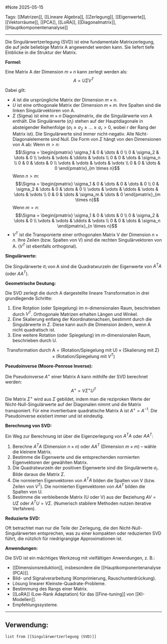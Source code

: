 #Note
2025-05-15

Tags: [[Matrizen]], [[Lineare Algebra]], [[Zerlegung]], [[Eigenwerte]], [[Vektorräume]], [[PCA]], [[LoRA]], [[Diagonalmatrix]], [[Hauptkomponentenanalyse]]

---

Die Singulärwertzerlegung (SVD) ist eine fundamentale Matrixzerlegung, die auf jede beliebige Matrix A angewendet werden kann. Sie liefert tiefe Einblicke in die Struktur der Matrix.

**Formel:**

Eine Matrix A der Dimension $m \times n$ kann zerlegt werden als:
$$A = U \Sigma V^T$$

Dabei gilt:
* $A$ ist die ursprüngliche Matrix der Dimension $m \times n$.
* $U$ ist eine orthogonale Matrix der Dimension $m \times m$. Ihre Spalten sind die linken Singulärvektoren von A.
* $\Sigma$ (Sigma) ist eine $m \times n$ Diagonalmatrix, die die Singulärwerte von A enthält. Die Singulärwerte ($\sigma_i$) stehen auf der Hauptdiagonale in absteigender Reihenfolge ($\sigma_1 \ge \sigma_2 \ge ... \ge \sigma_r > 0$, wobei $r$ der Rang der Matrix ist). Die Singulärwerte sind immer nicht-negativ. Alle Nicht-Diagonalelemente sind Null.
  Die Form von $\Sigma$ hängt von den Dimensionen von A ab:
  Wenn $m > n$:
  $$\Sigma = \begin{pmatrix} \sigma_1 & 0 & \dots & 0 \\ 0 & \sigma_2 & \dots & 0 \\ \vdots & \vdots & \ddots & \vdots \\ 0 & 0 & \dots & \sigma_n \\ 0 & 0 & \dots & 0 \\ \vdots & \vdots & \vdots & \vdots \\ 0 & 0 & \dots & 0 \end{pmatrix}_{m \times n}$$
  Wenn $n > m$:
  $$\Sigma = \begin{pmatrix} \sigma_1 & 0 & \dots & 0 & \dots & 0 \\ 0 & \sigma_2 & \dots & 0 & \dots & 0 \\ \vdots & \vdots & \ddots & \vdots & \dots & \vdots \\ 0 & 0 & \dots & \sigma_m & \dots & 0 \end{pmatrix}_{m \times n}$$
  Wenn $m = n$:
  $$\Sigma = \begin{pmatrix} \sigma_1 & 0 & \dots & 0 \\ 0 & \sigma_2 & \dots & 0 \\ \vdots & \vdots & \ddots & \vdots \\ 0 & 0 & \dots & \sigma_n \end{pmatrix}_{n \times n}$$
* $V^T$ ist die Transponierte einer orthogonalen Matrix V der Dimension $n \times n$. Ihre Zeilen (bzw. Spalten von V) sind die rechten Singulärvektoren von A. ($V^T$ ist ebenfalls orthogonal).

**Singulärwerte:**

Die Singulärwerte $\sigma_i$ von A sind die Quadratwurzeln der Eigenwerte von $A^T A$ (oder $A A^T$).

**Geometrische Deutung:**

Die SVD zerlegt die durch A dargestellte lineare Transformation in drei grundlegende Schritte:
1.  Eine Rotation (oder Spiegelung) im $n$-dimensionalen Raum, beschrieben durch $V^T$. Orthogonale Matrizen erhalten Längen und Winkel.
2.  Eine Skalierung entlang der Koordinatenachsen, bestimmt durch die Singulärwerte in $\Sigma$. Diese kann auch die Dimension ändern, wenn A nicht quadratisch ist.
3.  Eine weitere Rotation (oder Spiegelung) im $m$-dimensionalen Raum, beschrieben durch U.

$$ \text{Transformation durch A} = (\text{Rotation/Spiegelung mit U}) \times (\text{Skalierung mit } \Sigma) \times (\text{Rotation/Spiegelung mit } V^T) $$

**Pseudoinverse (Moore-Penrose Inverse):**

Die Pseudoinverse $A^+$ einer Matrix A kann mithilfe der SVD berechnet werden:
$$A^+ = V \Sigma^+ U^T$$
Die Matrix $\Sigma^+$ wird aus $\Sigma$ gebildet, indem man die reziproken Werte der Nicht-Null-Singulärwerte auf der Diagonalen nimmt und die Matrix transponiert.
Für eine invertierbare quadratische Matrix A ist $A^+ = A^{-1}$. Die Pseudoinverse existiert immer und ist eindeutig.

**Berechnung von SVD:**

Ein Weg zur Berechnung ist über die Eigenzerlegung von $A^T A$ oder $A A^T$:
1.  Berechne $A^T A$ (Dimension $n \times n$) oder $A A^T$ (Dimension $m \times m$) – wähle die kleinere Matrix.
2.  Bestimme die Eigenwerte und die entsprechenden normierten Eigenvektoren der gewählten Matrix.
3.  Die Quadratwurzeln der positiven Eigenwerte sind die Singulärwerte $\sigma_i$. Bilde daraus die Matrix $\Sigma$.
4.  Die normierten Eigenvektoren von $A^T A$ bilden die Spalten von V (bzw. Zeilen von $V^T$). Die normierten Eigenvektoren von $A A^T$ bilden die Spalten von U.
5.  Bestimme die verbleibende Matrix (U oder V) aus der Beziehung $AV = U\Sigma$ oder $A^T U = V \Sigma$. (Numerisch stabilere Methoden nutzen iterative Verfahren).

**Reduzierte SVD:**

Oft betrachtet man nur die Teile der Zerlegung, die den Nicht-Null-Singulärwerten entsprechen, was zu einer kompakten oder reduzierten SVD führt, die nützlich für niedrigrangige Approximationen ist.

**Anwendungen:**

Die SVD ist ein mächtiges Werkzeug mit vielfältigen Anwendungen, z. B.:
* [[Dimensionsreduktion]], insbesondere die [[Hauptkomponentenanalyse (PCA)]].
* Bild- und Signalverarbeitung (Komprimierung, Rauschunterdrückung).
* Lösung linearer Kleinste-Quadrate-Probleme.
* Bestimmung des Rangs einer Matrix.
* [[LoRA]] (Low-Rank Adaptation) für das [[Fine-tuning]] von [[KI-Modellen]].
* Empfehlungssysteme.

---

## Verwendung:

```dataview
list from [[Singulärwertzerlegung (SVD)]]
```
